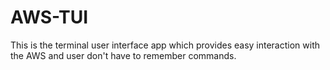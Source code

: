 # AWS-TUI
This is the terminal user interface app which provides easy interaction with the AWS and user don't have to remember commands.
